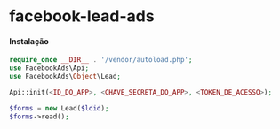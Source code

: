 # facebook-lead-ads

#### Instalação

```php
require_once __DIR__ . '/vendor/autoload.php';
use FacebookAds\Api;
use FacebookAds\Object\Lead; 

Api::init(<ID_DO_APP>, <CHAVE_SECRETA_DO_APP>, <TOKEN_DE_ACESSO>);

$forms = new Lead($ldid);
$forms->read();
```